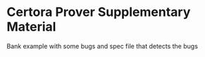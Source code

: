 # Certora Prover Supplementary Material
Bank example with some bugs and spec file that detects the bugs